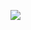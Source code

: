 ![](https://automationghana.com/wp-content/uploads/2024/10/Terminal-Automation-System-1-1024x418.jpg)

